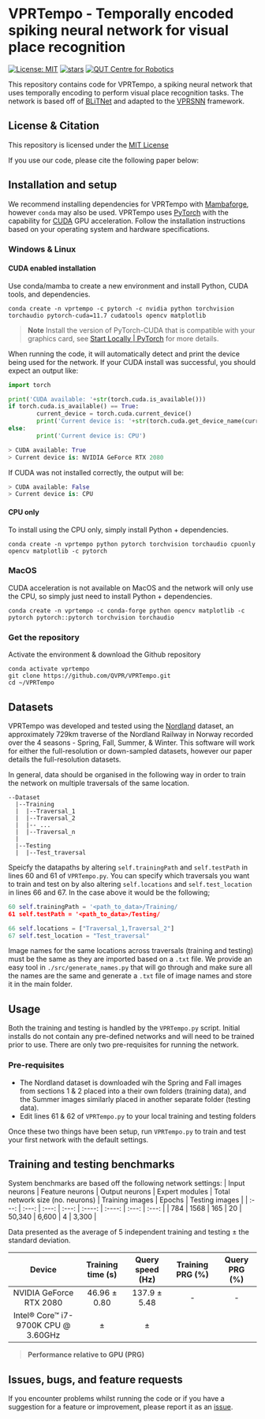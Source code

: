 # VPRTempo - Temporally encoded spiking neural network for visual place recognition
[![License: MIT](https://img.shields.io/badge/License-MIT-yellow.svg?style=flat-square)](https://creativecommons.org/licenses/by-nc-sa/4.0/)
[![stars](https://img.shields.io/github/stars/QVPR/VPRTempo.svg?style=flat-square)](https://github.com/QVPR/VPRTempo/stargazers)
[![QUT Centre for Robotics](https://img.shields.io/badge/collection-QUT%20Robotics-%23043d71?style=flat-square)](https://qcr.ai)

This repository contains code for VPRTempo, a spiking neural network that uses temporally encoding to perform visual place recognition tasks. The network is based off of [BLiTNet](https://arxiv.org/pdf/2208.01204.pdf) and adapted to the [VPRSNN](https://github.com/QVPR/VPRSNN) framework. 

## License & Citation
This repository is licensed under the [MIT License](./LICENSE)

If you use our code, please cite the following paper below:

## Installation and setup
We recommend installing dependencies for VPRTempo with [Mambaforge](https://mamba.readthedocs.io/en/latest/installation.html), however `conda` may also be used. VPRTempo uses [PyTorch](https://pytorch.org/) with the capability for [CUDA](https://developer.nvidia.com/cuda-toolkit) GPU acceleration. Follow the installation instructions based on your operating system and hardware specifications.

### Windows & Linux
#### CUDA enabled installation
Use conda/mamba to create a new environment and install Python, CUDA tools, and dependencies.

```console
conda create -n vprtempo -c pytorch -c nvidia python torchvision torchaudio pytorch-cuda=11.7 cudatools opencv matplotlib
```
> **Note**
> Install the version of PyTorch-CUDA that is compatible with your graphics card, see [Start Locally | PyTorch](https://pytorch.org/get-started/locally/) for more details.

When running the code, it will automatically detect and print the device being used for the network. If your CUDA install was successful, you should expect an output like:

```python
import torch

print('CUDA available: '+str(torch.cuda.is_available()))
if torch.cuda.is_available() == True:
        current_device = torch.cuda.current_device()
        print('Current device is: '+str(torch.cuda.get_device_name(current_device)))
else:
        print('Current device is: CPU')

> CUDA available: True
> Current device is: NVIDIA GeForce RTX 2080
```
If CUDA was not installed correctly, the output will be:
```python
> CUDA available: False
> Current device is: CPU
```

#### CPU only
To install using the CPU only, simply install Python + dependencies.
```console
conda create -n vprtempo python pytorch torchvision torchaudio cpuonly opencv matplotlib -c pytorch
```
### MacOS
CUDA acceleration is not available on MacOS and the network will only use the CPU, so simply just need to install Python + dependencies.
```console
conda create -n vprtempo -c conda-forge python opencv matplotlib -c pytorch pytorch::pytorch torchvision torchaudio
```

### Get the repository
Activate the environment & download the Github repository
```console
conda activate vprtempo
git clone https://github.com/QVPR/VPRTempo.git
cd ~/VPRTempo
```

## Datasets
VPRTempo was developed and tested using the [Nordland](https://webdiis.unizar.es/~jmfacil/pr-nordland/#download-dataset) dataset, an approximately 729km traverse of the Nordland Railway in Norway recorded over the 4 seasons - Spring, Fall, Summer, & Winter. This software will work for either the full-resolution or down-sampled datasets, however our paper details the full-resolution datasets. 

In general, data should be organised in the following way in order to train the network on multiple traversals of the same location.

```
--Dataset
  |--Training
  |  |--Traversal_1
  |  |--Traversal_2
  |  |-- ...
  |  |--Traversal_n
  |
  |--Testing
  |  |--Test_traversal
```
Speicfy the datapaths by altering `self.trainingPath` and `self.testPath` in lines 60 and 61 of `VPRTempo.py`. You can specify which traversals you want to train and test on by also altering `self.locations` and `self.test_location` in lines 66 and 67. In the case above it would be the following; 

```python
60 self.trainingPath = '<path_to_data>/Training/
61 self.testPath = '<path_to_data>/Testing/

66 self.locations = ["Traversal_1,Traversal_2"]
67 self.test_location = "Test_traversal"
```

Image names for the same locations across traversals (training and testing) must be the same as they are imported based on a `.txt` file. We provide an easy tool in `./src/generate_names.py` that will go through and make sure all the names are the same and generate a `.txt` file of image names and store it in the main folder.

## Usage
Both the training and testing is handled by the `VPRTempo.py` script. Initial installs do not contain any pre-defined networks and will need to be trained prior to use. There are only two pre-requisites for running the network.
### Pre-requisites
* The Nordland dataset is downloaded wih the Spring and Fall images from sections 1 & 2 placed into a their own folders (training data), and the Summer images similarly placed in another separate folder (testing data).
* Edit lines 61 & 62 of `VPRTempo.py` to your local training and testing folders

Once these two things have been setup, run `VPRTempo.py` to train and test your first network with the default settings. 

## Training and testing benchmarks
System benchmarks are based off the following network settings:
| Input neurons | Feature neurons | Output neurons | Expert modules | Total network size (no. neurons) | Training images | Epochs | Testing images |
|     :---:     |      :---:      |     :---:      |     :---:      |     :----:         |   :----:        | :---:  |    :---:       |
|      784      |      1568       |       165       |      20       |      50,340   |   6,600       |   4    |    3,300      |

Data presented as the average of 5 independent training and testing ± the standard deviation. 

| Device | Training time (s) | Query speed (Hz) | Training PRG (%) | Query PRG (%)|
| :---:  |   :---:           |   :---:          |          :---:   |    :---:     |
|NVIDIA GeForce RTX 2080|46.96 ± 0.80|137.9 ± 5.48| - | - |
|Intel® Core™ i7-9700K CPU @ 3.60GHz| ± | ± |||

> **Performance relative to GPU (PRG)**

## Issues, bugs, and feature requests
If you encounter problems whilst running the code or if you have a suggestion for a feature or improvement, please report it as an [issue](https://github.com/QVPR/VPRTempo/issues).
